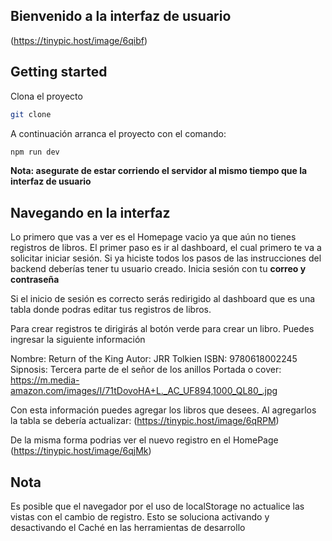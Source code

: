 ## Bienvenido a la interfaz de usuario 
(https://tinypic.host/image/6qibf)

## Getting started 
Clona el proyecto

```bash
git clone
```

A continuación arranca el proyecto con el comando:
```bash
npm run dev
```

**Nota: asegurate de estar corriendo el servidor al mismo tiempo que la interfaz de usuario**
## Navegando en la interfaz

Lo primero que vas a ver es el Homepage vacio ya que aún no tienes registros de libros. El primer paso es ir al dashboard, el cual primero te va a solicitar iniciar sesión. Si ya hiciste todos los pasos de las instrucciones del backend deberías tener tu usuario creado. Inicia sesión con tu **correo y contraseña**

Si el inicio de sesión es correcto serás redirigido al dashboard que es una tabla donde podras editar tus registros de libros.

Para crear registros te dirigirás al botón verde para crear un libro. Puedes ingresar la siguiente información

Nombre:  Return of the King
Autor: JRR Tolkien
ISBN: 9780618002245
Sipnosis: Tercera parte de el señor de los anillos
Portada o cover: https://m.media-amazon.com/images/I/71tDovoHA+L._AC_UF894,1000_QL80_.jpg

Con esta información puedes agregar los libros que desees. Al agregarlos la tabla se debería actualizar:
(https://tinypic.host/image/6qRPM)

De la misma forma podrias ver el nuevo registro en el HomePage
(https://tinypic.host/image/6qjMk)

## Nota
Es posible que el navegador por el uso de localStorage no actualice las vistas con el cambio de registro. Esto se soluciona activando y desactivando el Caché en las herramientas de desarrollo
